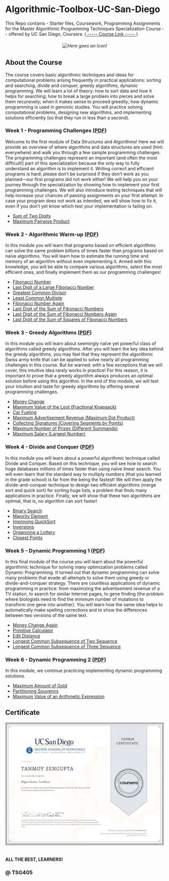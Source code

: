 # Algorithmic-Toolbox-UC-San-Diego
This Repo contains - Starter files, Coursework, Programming Assignments for the Master Algorithmic Programming Techniques Specialization Course -- offered by  UC San Diego, Coursera. ([ ----- Course Link ----- ](https://www.coursera.org/learn/algorithmic-toolbox))

<h6 align="center">
    <img src="https://lh3.googleusercontent.com/proxy/AscSd9SWBYKP5VvHHxUVQMy3w1i-zajcsslH6qvP2OKD7WHV8xMpIoE9SbDAsRXacH6abHHM2I-GH5GIMPa0fMVQQyJ8JKfQJNm2F0s" alt="Here goes an Icon!">
</h6>

## About the Course
The course covers basic algorithmic techniques and ideas for computational problems arising frequently in practical applications: sorting and searching, divide and conquer, greedy algorithms, dynamic programming.
We will learn a lot of theory: how to sort data and how it helps for searching; how to break a large problem into pieces and solve them recursively; when it makes sense to proceed greedily; how dynamic programming
is used in genomic studies. You will practice solving computational problems, designing new algorithms, and implementing solutions efficiently (so that they run in less than a second).


### Week 1 - Programming Challenges ([PDF](https://github.com/TSG405/Algorithmic-Toolbox-UC-San-Diego/blob/main/Course-Work/week_1/week1_programming_challenges.pdf))

Welcome to the first module of Data Structures and Algorithms! Here we will provide an overview of where algorithms and data structures are used (hint: everywhere) and walk you through a few sample programming challenges. The programming challenges represent an important (and often the most difficult!) part of this specialization because the only way to fully understand an algorithm is to implement it. Writing correct and efficient programs is hard; please don’t be surprised if they don’t work as you planned—our first programs did not work either! We will help you on your journey through the specialization by showing how to implement your first programming challenges. We will also introduce testing techniques that will help increase your chances of passing assignments on your first attempt. In case your program does not work as intended, we will show how to fix it, even if you don’t yet know which test your implementation is failing on.

- [Sum of Two Digits](https://github.com/TSG405/Algorithmic-Toolbox-UC-San-Diego/blob/main/Course-Work/week_1/Sum%20of%20Two%20Digits.pyy)
- [Maximum Pairwise Product](https://github.com/TSG405/Algorithmic-Toolbox-UC-San-Diego/blob/main/Course-Work/week_1/Maximum%20Pairwise%20Product.py)


### Week 2 - Algorithmic Warm-up ([PDF](https://github.com/TSG405/Algorithmic-Toolbox-UC-San-Diego/blob/main/Course-Work/week_2/week2_algorithmic_warmup.pdf))

In this module you will learn that programs based on efficient algorithms can solve the same problem billions of times faster than programs based on naïve algorithms. You will learn how to estimate the running time and memory of an algorithm without even implementing it. Armed with this knowledge, you will be able to compare various algorithms, select the most efficient ones, and finally implement them as our programming challenges!

- [Fibonacci Number](https://github.com/TSG405/Algorithmic-Toolbox-UC-San-Diego/blob/main/Course-Work/week_2/Fibonacci%20Number.py)
- [Last Digit of a Large Fibonacci Number](https://github.com/TSG405/Algorithmic-Toolbox-UC-San-Diego/blob/main/Course-Work/week_2/Last%20Digit%20of%20a%20Large%20Fibonacci%20Number.py)
- [Greatest Common Divisor](https://github.com/TSG405/Algorithmic-Toolbox-UC-San-Diego/blob/main/Course-Work/week_2/Greatest%20Common%20Divisor.py)
- [Least Common Multiple](https://github.com/TSG405/Algorithmic-Toolbox-UC-San-Diego/blob/main/Course-Work/week_2/Least%20Common%20Multiple.py)
- [Fibonacci Number Again](https://github.com/TSG405/Algorithmic-Toolbox-UC-San-Diego/blob/main/Course-Work/week_2/Fibonacci%20Number%20Again.py)
- [Last Digit of the Sum of Fibonacci Numbers](https://github.com/TSG405/Algorithmic-Toolbox-UC-San-Diego/blob/main/Course-Work/week_2/Last%20Digit%20of%20the%20Sum%20of%20Fibonacci%20Numbers.py)
- [Last Digit of the Sum of Fibonacci Numbers Again](https://github.com/TSG405/Algorithmic-Toolbox-UC-San-Diego/blob/main/Course-Work/week_2/Last%20Digit%20of%20the%20Sum%20of%20Fibonacci%20Numbers%20Again.py)
- [Last Digit of the Sum of Squares of Fibonacci Numbers](https://github.com/TSG405/Algorithmic-Toolbox-UC-San-Diego/blob/main/Course-Work/week_2/Last%20Digit%20of%20the%20Sum%20of%20Squares%20of%20Fibonacci%20Numbers.py)


### Week 3 - Greedy Algorithms ([PDF](https://github.com/TSG405/Algorithmic-Toolbox-UC-San-Diego/blob/main/Course-Work/week_3/week3_greedy_algorithms.pdf))

In this module you will learn about seemingly naïve yet powerful class of algorithms called greedy algorithms. After you will learn the key idea behind the greedy algorithms, you may feel that they represent the algorithmic Swiss army knife that can be applied to solve nearly all programming challenges in this course. But be warned: with a few exceptions that we will cover, this intuitive idea rarely works in practice! For this reason, it is important to prove that a greedy algorithm always produces an optimal solution before using this algorithm. In the end of this module, we will test your intuition and taste for greedy algorithms by offering several programming challenges.

- [Money Change](https://github.com/TSG405/Algorithmic-Toolbox-UC-San-Diego/blob/main/Course-Work/week_3/Money%20Change.py)
- [Maximum Value of the Loot (Fractional Knapsack)](https://github.com/TSG405/Algorithmic-Toolbox-UC-San-Diego/blob/main/Course-Work/week_3/Maximum%20Value%20of%20the%20Loot%20(Fractional%20Knapsack).py)
- [Car Fueling](https://github.com/TSG405/Algorithmic-Toolbox-UC-San-Diego/blob/main/Course-Work/week_3/Car%20Fueling.py)
- [Maximum Advertisement Revenue (Maximum Dot Product)](https://github.com/TSG405/Algorithmic-Toolbox-UC-San-Diego/blob/main/Course-Work/week_3/Maximum%20Advertisement%20Revenue%20(Maximum%20Dot%20Product).py)
- [Collecting Signatures (Covering Segments by Points)](https://github.com/TSG405/Algorithmic-Toolbox-UC-San-Diego/blob/main/Course-Work/week_3/Collecting%20Signatures%20(Covering%20Segments%20by%20Points).py)
- [Maximum Number of Prizes (Different Summands)](https://github.com/TSG405/Algorithmic-Toolbox-UC-San-Diego/blob/main/Course-Work/week_3/Maximum%20Number%20of%20Prizes%20(Different%20Summands).py)
- [Maximum Salary (Largest Number)](https://github.com/TSG405/Algorithmic-Toolbox-UC-San-Diego/blob/main/Course-Work/week_3/Maximum%20Salary%20(Largest%20Number).py)


### Week 4 - Divide and Conquer ([PDF](https://github.com/TSG405/Algorithmic-Toolbox-UC-San-Diego/blob/main/Course-Work/week_4/week4_divide_and_conquer.pdf))

In this module you will learn about a powerful algorithmic technique called Divide and Conquer. Based on this technique, you will see how to search huge databases millions of times faster than using naïve linear search. You will even learn that the standard way to multiply numbers (that you learned in the grade school) is far from the being the fastest! We will then apply the divide-and-conquer technique to design two efficient algorithms (merge sort and quick sort) for sorting huge lists, a problem that finds many applications in practice. Finally, we will show that these two algorithms are optimal, that is, no algorithm can sort faster!

- [Binary Search](https://github.com/TSG405/Algorithmic-Toolbox-UC-San-Diego/blob/main/Course-Work/week_4/Binary%20Search.py)
- [Majority Element](https://github.com/TSG405/Algorithmic-Toolbox-UC-San-Diego/blob/main/Course-Work/week_4/Majority%20Element.py)
- [Improving QuickSort](https://github.com/TSG405/Algorithmic-Toolbox-UC-San-Diego/blob/main/Course-Work/week_4/Improving%20QuickSort.py)
- [Inversions](https://github.com/TSG405/Algorithmic-Toolbox-UC-San-Diego/blob/main/Course-Work/week_4/Inversions.py)
- [Organizing a Lottery](https://github.com/TSG405/Algorithmic-Toolbox-UC-San-Diego/blob/main/Course-Work/week_4/Organizing%20a%20Lottery.py)
- [Closest Points](https://github.com/TSG405/Algorithmic-Toolbox-UC-San-Diego/blob/main/Course-Work/week_4/Closest%20Points.py)

### Week 5 - Dynamic Programming 1 ([PDF](https://github.com/TSG405/Algorithmic-Toolbox-UC-San-Diego/blob/main/Course-Work/week_5/week5_dynamic_programming1.pdf))

In this final module of the course you will learn about the powerful algorithmic technique for solving many optimization problems called Dynamic Programming. It turned out that dynamic programming can solve many problems that evade all attempts to solve them using greedy or divide-and-conquer strategy. There are countless applications of dynamic programming in practice: from maximizing the advertisement revenue of a TV station, to search for similar Internet pages, to gene finding (the problem where biologists need to find the minimum number of mutations to transform one gene into another). You will learn how the same idea helps to automatically make spelling corrections and to show the differences between two versions of the same text.

- [Money Change Again](https://github.com/TSG405/Algorithmic-Toolbox-UC-San-Diego/blob/main/Course-Work/week_5/Money%20Change%20Again.py)
- [Primitive Calculator](https://github.com/TSG405/Algorithmic-Toolbox-UC-San-Diego/blob/main/Course-Work/week_5/Primitive%20Calculator.py)
- [Edit Distance](https://github.com/TSG405/Algorithmic-Toolbox-UC-San-Diego/blob/main/Course-Work/week_5/Edit%20Distance.py)
- [Longest Common Subsequence of Two Sequence](https://github.com/TSG405/Algorithmic-Toolbox-UC-San-Diego/blob/main/Course-Work/week_5/Longest%20Common%20Subsequence%20of%20Two%20Sequences.py)
- [Longest Common Subsequence of Three Sequence](https://github.com/TSG405/Algorithmic-Toolbox-UC-San-Diego/blob/main/Course-Work/week_5/Longest%20Common%20Subsequence%20of%20Three%20Sequences.py)

### Week 6 - Dynamic Programming 2 ([PDF](https://github.com/TSG405/Algorithmic-Toolbox-UC-San-Diego/blob/main/Course-Work/week_6/week6_dynamic_programming2.pdf))

In this module, we continue practicing implementing dynamic programming solutions.

- [Maximum Amount of Gold](https://github.com/TSG405/Algorithmic-Toolbox-UC-San-Diego/blob/main/Course-Work/week_6/Maximum%20Amount%20of%20Gold.py)
- [Partitioning Souvenirs](https://github.com/TSG405/Algorithmic-Toolbox-UC-San-Diego/blob/main/Course-Work/week_6/Partitioning%20Souvenirs.py)
- [Maximum Value of an Arithmetic Expression](https://github.com/TSG405/Algorithmic-Toolbox-UC-San-Diego/blob/main/Course-Work/week_6/Maximum%20Value%20of%20an%20Arithmetic%20Expression.py)

## Certificate
<h6 align="center">
    <img src="https://github.com/TSG405/Algorithmic-Toolbox-UC-San-Diego/blob/main/Coursera%20JFZ4R4M849KR.jpg" alt="Here goes my Course Certificate!">
</h6>

#### ALL THE BEST, LEARNERS!
### @ TSG405
